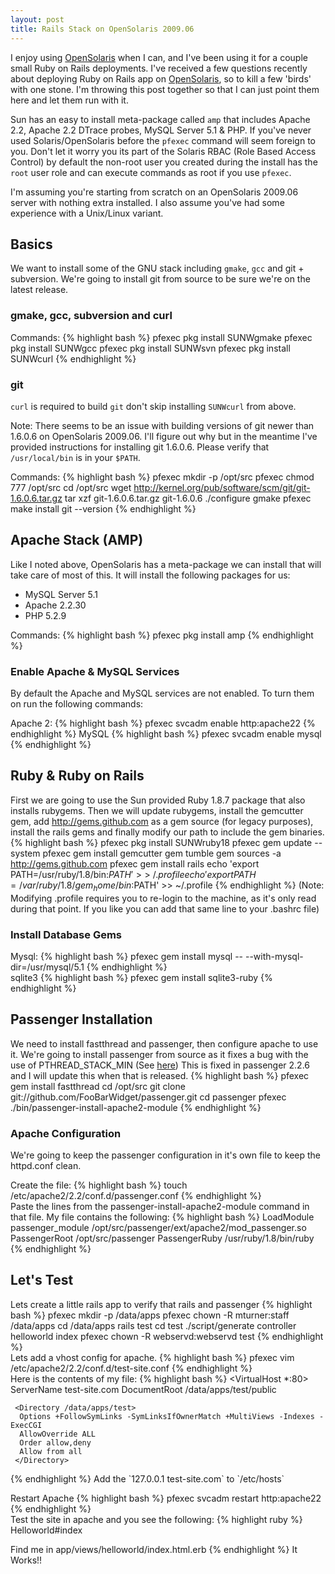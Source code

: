 ```yaml
---
layout: post
title: Rails Stack on OpenSolaris 2009.06
---
```

I enjoy using [OpenSolaris](http://opensolaris.org) when I can, and I've been using it for a couple small Ruby on Rails deployments. I've received a few questions recently about deploying Ruby on Rails app on [OpenSolaris](http://opensolaris.org), so to kill a few 'birds' with one stone. I'm throwing this post together so that I can just point them here and let them run with it. 

Sun has an easy to install meta-package called `amp` that includes Apache 2.2, Apache 2.2 DTrace probes, MySQL Server 5.1 & PHP. If you've never used Solaris/OpenSolaris before the `pfexec` command will seem foreign to you. Don't let it worry you its part of the Solaris RBAC (Role Based Access Control) by default the non-root user you created during the install has the `root` user role and can execute commands as root if you use `pfexec`.

I'm assuming you're starting from scratch on an OpenSolaris 2009.06 server with nothing extra installed. I also assume you've had some experience with a Unix/Linux variant.

## Basics ##
We want to install some of the GNU stack including `gmake`, `gcc` and git + subversion. We're going to install git from source to be sure we're on the latest release.

### gmake, gcc, subversion and curl ###
Commands:
{% highlight bash %}
pfexec pkg install SUNWgmake
pfexec pkg install SUNWgcc
pfexec pkg install SUNWsvn
pfexec pkg install SUNWcurl
{% endhighlight %}
### git ###
`curl` is required to build `git` don't skip installing `SUNWcurl` from above.

Note: There seems to be an issue with building versions of git newer than 1.6.0.6 on OpenSolaris 2009.06. I'll figure out why but in the meantime I've provided instructions for installing git 1.6.0.6. Please verify that `/usr/local/bin` is in your `$PATH`.

Commands:
{% highlight bash %}
pfexec mkdir -p /opt/src
pfexec chmod 777 /opt/src
cd /opt/src
wget http://kernel.org/pub/software/scm/git/git-1.6.0.6.tar.gz
tar xzf git-1.6.0.6.tar.gz
git-1.6.0.6
./configure
gmake
pfexec make install 
git --version
{% endhighlight %}
## Apache Stack (AMP) ##
Like I noted above, OpenSolaris has a meta-package we can install that will take care of most of this. It will install the following packages for us:

* MySQL Server 5.1
* Apache 2.2.30
* PHP 5.2.9

Commands:
{% highlight bash %}
pfexec pkg install amp
{% endhighlight %}
### Enable Apache & MySQL Services ###
By default the Apache and MySQL services are not enabled. To turn them on run the following commands:

Apache 2:
{% highlight bash %}
pfexec svcadm enable http:apache22
{% endhighlight %}
MySQL
{% highlight bash %}
pfexec svcadm enable mysql
{% endhighlight %}

## Ruby & Ruby on Rails ##
First we are going to use the Sun provided Ruby 1.8.7 package that also installs rubygems. Then we will update rubygems, install the gemcutter gem, add http://gems.github.com as a gem source (for legacy purposes), install the rails gems and finally modify our path to include the gem binaries. 
{% highlight bash %}
pfexec pkg install SUNWruby18
pfexec gem update --system
pfexec gem install gemcutter
gem tumble
gem sources -a http://gems.github.com
pfexec gem install rails
echo 'export PATH=/usr/ruby/1.8/bin:$PATH' >> ~/.profile
echo 'export PATH=/var/ruby/1.8/gem_home/bin:$PATH' >> ~/.profile
{% endhighlight %}
(Note: Modifying .profile requires you to re-login to the machine, as it's only read during that point. If you like you can add that same line to your .bashrc file)

### Install Database Gems ###
Mysql:
{% highlight bash %}
pfexec gem install mysql -- --with-mysql-dir=/usr/mysql/5.1
{% endhighlight %}	
sqlite3
{% highlight bash %}
pfexec gem install sqlite3-ruby
{% endhighlight %}	
	
## Passenger Installation ###
We need to install fastthread and passenger, then configure apache to use it. We're going to install passenger from source as it fixes a bug with the use of PTHREAD_STACK_MIN (See [here](http://code.google.com/p/phusion-passenger/issues/detail?id=369)) This is fixed in passenger 2.2.6 and I will update this when that is released. 
{% highlight bash %}
pfexec gem install fastthread
cd /opt/src
git clone git://github.com/FooBarWidget/passenger.git
cd passenger
pfexec ./bin/passenger-install-apache2-module
{% endhighlight %}	
### Apache Configuration ###
We're going to keep the passenger configuration in it's own file to keep the httpd.conf clean.

Create the file:
{% highlight bash %}
touch /etc/apache2/2.2/conf.d/passenger.conf
{% endhighlight %}	
Paste the lines from the passenger-install-apache2-module command in that file. My file contains the following:
{% highlight bash %}
LoadModule passenger_module /opt/src/passenger/ext/apache2/mod_passenger.so
PassengerRoot /opt/src/passenger
PassengerRuby /usr/ruby/1.8/bin/ruby
{% endhighlight %}
## Let's Test ##
Lets create a little rails app to verify that rails and passenger 
{% highlight bash %}
pfexec mkdir -p /data/apps
pfexec chown -R mturner:staff /data/apps
cd /data/apps
rails test
cd test
./script/generate controller helloworld index
pfexec chown -R webservd:webservd test
{% endhighlight %}	
Lets add a vhost config for apache. 
{% highlight bash %}
pfexec vim /etc/apache2/2.2/conf.d/test-site.conf
{% endhighlight %}	
Here is the contents of my file:
{% highlight bash %}
<VirtualHost *:80>
     ServerName test-site.com
     DocumentRoot /data/apps/test/public

     <Directory /data/apps/test>
      Options +FollowSymLinks -SymLinksIfOwnerMatch +MultiViews -Indexes -ExecCGI
      AllowOverride ALL
      Order allow,deny
      Allow from all
     </Directory>

</VirtualHost>
{% endhighlight %}
Add the `127.0.0.1 test-site.com` to `/etc/hosts`
	
Restart Apache
{% highlight bash %}
pfexec svcadm restart http:apache22
{% endhighlight %}	
Test the site in apache and you see the following:
{% highlight ruby %}
Helloworld#index

Find me in app/views/helloworld/index.html.erb
{% endhighlight %}
It Works!!